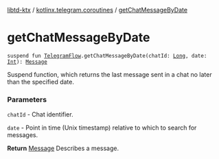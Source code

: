 [libtd-ktx](../index.md) / [kotlinx.telegram.coroutines](index.md) / [getChatMessageByDate](./get-chat-message-by-date.md)

# getChatMessageByDate

`suspend fun `[`TelegramFlow`](../kotlinx.telegram.core/-telegram-flow/index.md)`.getChatMessageByDate(chatId: `[`Long`](https://kotlinlang.org/api/latest/jvm/stdlib/kotlin/-long/index.html)`, date: `[`Int`](https://kotlinlang.org/api/latest/jvm/stdlib/kotlin/-int/index.html)`): `[`Message`](https://tdlibx.github.io/td/docs/org/drinkless/td/libcore/telegram/TdApi/Message.html)

Suspend function, which returns the last message sent in a chat no later than the specified date.

### Parameters

`chatId` - Chat identifier.

`date` - Point in time (Unix timestamp) relative to which to search for messages.

**Return**
[Message](https://tdlibx.github.io/td/docs/org/drinkless/td/libcore/telegram/TdApi/Message.html) Describes a message.

